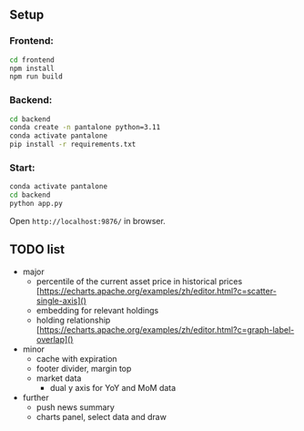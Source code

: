 ## Setup

### Frontend:

```bash
cd frontend
npm install
npm run build
```

### Backend:

```bash
cd backend
conda create -n pantalone python=3.11
conda activate pantalone
pip install -r requirements.txt
```

### Start:

```bash
conda activate pantalone
cd backend
python app.py
```

Open `http://localhost:9876/` in browser.


## TODO list

- major
  - percentile of the current asset price in historical prices [https://echarts.apache.org/examples/zh/editor.html?c=scatter-single-axis]()
  - embedding for relevant holdings
  - holding relationship [https://echarts.apache.org/examples/zh/editor.html?c=graph-label-overlap]()
- minor
  - cache with expiration
  - footer divider, margin top
  - market data
    - dual y axis for YoY and MoM data
- further
  - push news summary
  - charts panel, select data and draw

